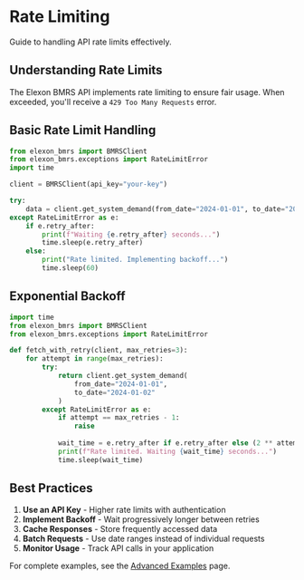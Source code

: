 # Rate Limiting

Guide to handling API rate limits effectively.

## Understanding Rate Limits

The Elexon BMRS API implements rate limiting to ensure fair usage. When exceeded, you'll receive a `429 Too Many Requests` error.

## Basic Rate Limit Handling

```python
from elexon_bmrs import BMRSClient
from elexon_bmrs.exceptions import RateLimitError
import time

client = BMRSClient(api_key="your-key")

try:
    data = client.get_system_demand(from_date="2024-01-01", to_date="2024-01-02")
except RateLimitError as e:
    if e.retry_after:
        print(f"Waiting {e.retry_after} seconds...")
        time.sleep(e.retry_after)
    else:
        print("Rate limited. Implementing backoff...")
        time.sleep(60)
```

## Exponential Backoff

```python
import time
from elexon_bmrs import BMRSClient
from elexon_bmrs.exceptions import RateLimitError

def fetch_with_retry(client, max_retries=3):
    for attempt in range(max_retries):
        try:
            return client.get_system_demand(
                from_date="2024-01-01",
                to_date="2024-01-02"
            )
        except RateLimitError as e:
            if attempt == max_retries - 1:
                raise
            
            wait_time = e.retry_after if e.retry_after else (2 ** attempt)
            print(f"Rate limited. Waiting {wait_time} seconds...")
            time.sleep(wait_time)
```

## Best Practices

1. **Use an API Key** - Higher rate limits with authentication
2. **Implement Backoff** - Wait progressively longer between retries
3. **Cache Responses** - Store frequently accessed data
4. **Batch Requests** - Use date ranges instead of individual requests
5. **Monitor Usage** - Track API calls in your application

For complete examples, see the [Advanced Examples](../examples/advanced.md) page.
